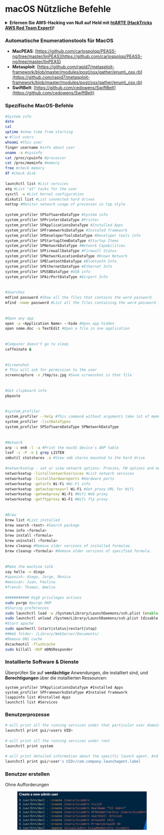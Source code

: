 # macOS Nützliche Befehle

<details>

<summary><strong>Erlernen Sie AWS-Hacking von Null auf Held mit</strong> <a href="https://training.hacktricks.xyz/courses/arte"><strong>htARTE (HackTricks AWS Red Team Expert)</strong></a><strong>!</strong></summary>

Andere Möglichkeiten, HackTricks zu unterstützen:

* Wenn Sie Ihr **Unternehmen in HackTricks beworben sehen möchten** oder **HackTricks im PDF-Format herunterladen möchten**, überprüfen Sie die [**ABONNEMENTPLÄNE**](https://github.com/sponsors/carlospolop)!
* Holen Sie sich das [**offizielle PEASS & HackTricks-Merch**](https://peass.creator-spring.com)
* Entdecken Sie [**The PEASS Family**](https://opensea.io/collection/the-peass-family), unsere Sammlung exklusiver [**NFTs**](https://opensea.io/collection/the-peass-family)
* **Treten Sie der** 💬 [**Discord-Gruppe**](https://discord.gg/hRep4RUj7f) oder der [**Telegram-Gruppe**](https://t.me/peass) bei oder **folgen** Sie uns auf **Twitter** 🐦 [**@carlospolopm**](https://twitter.com/hacktricks_live)**.**
* **Teilen Sie Ihre Hacking-Tricks, indem Sie PRs an die** [**HackTricks**](https://github.com/carlospolop/hacktricks) und [**HackTricks Cloud**](https://github.com/carlospolop/hacktricks-cloud) GitHub-Repositories senden.

</details>

### Automatische Enumerationstools für MacOS

* **MacPEAS**: [https://github.com/carlospolop/PEASS-ng/tree/master/linPEAS](https://github.com/carlospolop/PEASS-ng/tree/master/linPEAS)
* **Metasploit**: [https://github.com/rapid7/metasploit-framework/blob/master/modules/post/osx/gather/enum\_osx.rb](https://github.com/rapid7/metasploit-framework/blob/master/modules/post/osx/gather/enum\_osx.rb)
* **SwiftBelt**: [https://github.com/cedowens/SwiftBelt](https://github.com/cedowens/SwiftBelt)

### Spezifische MacOS-Befehle
```bash
#System info
date
cal
uptime #show time from starting
w #list users
whoami #this user
finger username #info about user
uname -a #sysinfo
cat /proc/cpuinfo #processor
cat /proc/meminfo #memory
free #check memory
df #check disk

launchctl list #List services
atq #List "at" tasks for the user
sysctl -a #List kernel configuration
diskutil list #List connected hard drives
nettop #Monitor network usage of processes in top style

system_profiler SPSoftwareDataType #System info
system_profiler SPPrintersDataType #Printer
system_profiler SPApplicationsDataType #Installed Apps
system_profiler SPFrameworksDataType #Instaled framework
system_profiler SPDeveloperToolsDataType #Developer tools info
system_profiler SPStartupItemDataType #Startup Items
system_profiler SPNetworkDataType #Network Capabilities
system_profiler SPFirewallDataType #Firewall Status
system_profiler SPNetworkLocationDataType #Known Network
system_profiler SPBluetoothDataType #Bluetooth Info
system_profiler SPEthernetDataType #Ethernet Info
system_profiler SPUSBDataType #USB info
system_profiler SPAirPortDataType #Airport Info


#Searches
mdfind password #Show all the files that contains the word password
mfind -name password #List all the files containing the word password in the name


#Open any app
open -a <Application Name> --hide #Open app hidden
open some.doc -a TextEdit #Open a file in one application


#Computer doesn't go to sleep
caffeinate &


#Screenshot
# This will ask for permission to the user
screencapture -x /tmp/ss.jpg #Save screenshot in that file


#Get clipboard info
pbpaste


#system_profiler
system_profiler --help #This command without arguments take lot of memory and time.
system_profiler -listDataTypes
system_profiler SPSoftwareDataType SPNetworkDataType


#Network
arp -i en0 -l -a #Print the macOS device's ARP table
lsof -i -P -n | grep LISTEN
smbutil statshares -a #View smb shares mounted to the hard drive

#networksetup - set or view network options: Proxies, FW options and more
networksetup -listallnetworkservices #List network services
networksetup -listallhardwareports #Hardware ports
networksetup -getinfo Wi-Fi #Wi-Fi info
networksetup -getautoproxyurl Wi-Fi #Get proxy URL for Wifi
networksetup -getwebproxy Wi-Fi #Wifi Web proxy
networksetup -getftpproxy Wi-Fi #Wifi ftp proxy


#Brew
brew list #List installed
brew search <text> #Search package
brew info <formula>
brew install <formula>
brew uninstall <formula>
brew cleanup #Remove older versions of installed formulae.
brew cleanup <formula> #Remove older versions of specified formula.


#Make the machine talk
say hello -v diego
#spanish: diego, Jorge, Monica
#mexican: Juan, Paulina
#french: Thomas, Amelie

########### High privileges actions
sudo purge #purge RAM
#Sharing preferences
sudo launchctl load -w /System/Library/LaunchDaemons/ssh.plist (enable ssh)
sudo launchctl unload /System/Library/LaunchDaemons/ssh.plist (disable ssh)
#Start apache
sudo apachectl (start|status|restart|stop)
##Web folder: /Library/WebServer/Documents/
#Remove DNS cache
dscacheutil -flushcache
sudo killall -HUP mDNSResponder
```
### Installierte Software & Dienste

Überprüfen Sie auf **verdächtige** Anwendungen, die installiert sind, und **Berechtigungen** über die installierten Ressourcen:
```
system_profiler SPApplicationsDataType #Installed Apps
system_profiler SPFrameworksDataType #Instaled framework
lsappinfo list #Installed Apps
launchctl list #Services
```
### Benutzerprozesse
```bash
# will print all the running services under that particular user domain.
launchctl print gui/<users UID>

# will print all the running services under root
launchctl print system

# will print detailed information about the specific launch agent. And if it’s not running or you’ve mistyped, you will get some output with a non-zero exit code: Could not find service “com.company.launchagent.label” in domain for login
launchctl print gui/<user's UID>/com.company.launchagent.label
```
### Benutzer erstellen

Ohne Aufforderungen

<figure><img src="../.gitbook/assets/image (13).png" alt=""><figcaption></figcaption></figure>
